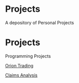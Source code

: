 # Projects
A depository of Personal Projects

# Projects
Programming Projects

[Orion Trading](https://drive.google.com/drive/folders/13JHCFHu-BZpgNqY8tQxrsdhcLK3ms9TX?usp=sharing)

[Claims Analysis](https://drive.google.com/drive/folders/1OzOvcpMMHGkHkF_z9x8L0haZxsSR6ARv?usp=sharing)
